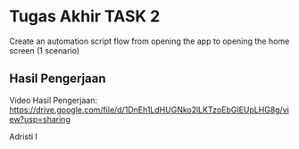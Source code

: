 # Tugas Akhir TASK 2

Create an automation script flow from opening the app to opening the home screen (1 scenario)

## Hasil Pengerjaan

Video Hasil Pengerjaan:
<br>
https://drive.google.com/file/d/1DnEh1LdHUGNko2lLKTzoEbGIEUpLHG8g/view?usp=sharing

Adristi I
